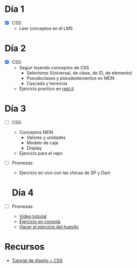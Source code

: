 # Día 1
- [X] CSS:
  - Leer conceptos en el LMS
  
# Día 2
- [X] CSS:
  - Seguir leyendo conceptos de CSS
    - Selectores (Universal, de clase, de ID, de elemento)
    - Pseudoclases y pseudoelementos en MDN
    - Cascada y herencia
  - Ejercicio practico en [repl.it](https://repl.it/join/xzdnelqa-paulalenisb)
  
 # Día 3
- [ ] CSS:
  - Conceptos MDN
    - Valores y unidades
    - Modelo de caja 
    - Display
  - Ejercicio para el repo
- [ ] Promesas:
   - Ejercicio en vivo con las chicas de SP y Dani
   
  # Día 4
- [ ] Promesas:
  - [Vídeo tutorial](https://www.youtube.com/watch?v=3jfRLyyQ_4w&ab_channel=FalconMasters)
  - [Ejercicio en consola](https://github.com/stevekane/promise-it-wont-hurt)
  - [Hacer el ejercicio del huevito](https://github.com/dapino/ejercicios/blob/master/promises/exercise1.js)
  
# Recursos
- [Tutorial de diseño + CSS](https://frontendmasters.com/courses/design-for-developers/)
